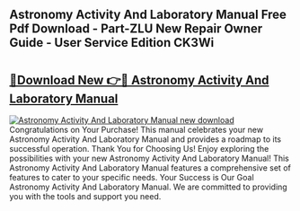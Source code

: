 ## Astronomy Activity And Laboratory Manual Free Pdf Download - Part-ZLU New Repair Owner Guide - User Service Edition CK3Wi

# <h2><a href="http://bc36768.oget.top/?id=Astronomy+Activity+And+Laboratory+Manual">🔗Download New 👉🔴 Astronomy Activity And Laboratory Manual</a></h2>

[![Astronomy Activity And Laboratory Manual new download](https://i.imgur.com/5g1atiW.png)](http://bc36768.oget.top/?id=Astronomy+Activity+And+Laboratory+Manual)
Congratulations on Your Purchase! This manual celebrates your new Astronomy Activity And Laboratory Manual and provides a roadmap to its successful operation. Thank You for Choosing Us! Enjoy exploring the possibilities with your new Astronomy Activity And Laboratory Manual! This Astronomy Activity And Laboratory Manual features a comprehensive set of features to cater to your specific needs. Your Success is Our Goal Astronomy Activity And Laboratory Manual. We are committed to providing you with the tools and support you need.
